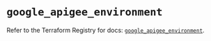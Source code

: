 # `google_apigee_environment`

Refer to the Terraform Registry for docs: [`google_apigee_environment`](https://registry.terraform.io/providers/hashicorp/google/6.7.0/docs/resources/apigee_environment).
